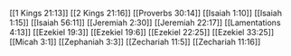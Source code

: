 [[1 Kings 21:13]]
[[2 Kings 21:16]]
[[Proverbs 30:14]]
[[Isaiah 1:10]]
[[Isaiah 1:15]]
[[Isaiah 56:11]]
[[Jeremiah 2:30]]
[[Jeremiah 22:17]]
[[Lamentations 4:13]]
[[Ezekiel 19:3]]
[[Ezekiel 19:6]]
[[Ezekiel 22:25]]
[[Ezekiel 33:25]]
[[Micah 3:1]]
[[Zephaniah 3:3]]
[[Zechariah 11:5]]
[[Zechariah 11:16]]
